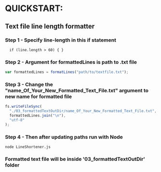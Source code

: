 # QUICKSTART:

## Text file line length formatter

### Step 1 - Specify line-length in this if statement

```
  if (line.length > 60) { }
```

### Step 2 - Argument for formattedLines is path to .txt file

```javascript
var formattedLines = formatLines("path/to/textfile.txt");
```

### Step 3 - Change the "name_Of_Your_New_Formatted_Text_File.txt" argument to new name for formatted file

```javascript
fs.writeFileSync(
  "./03_formattedTextOutDir/name_Of_Your_New_Formatted_Text_File.txt",
  formattedLines.join("\n"),
  "utf-8"
);
```

### Step 4 - Then after updating paths run with Node

```
node LineShortener.js
```

### Formatted text file will be inside '03_formattedTextOutDir' folder
